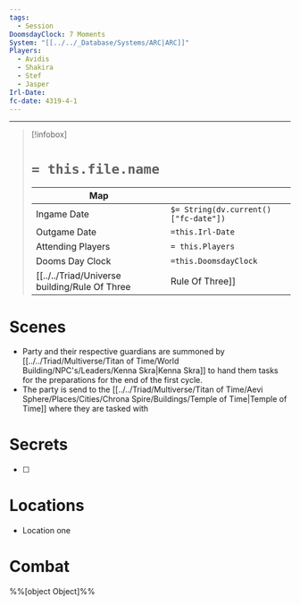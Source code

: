 ```yaml
---
tags:
  - Session
DoomsdayClock: 7 Moments
System: "[[../../_Database/Systems/ARC|ARC]]"
Players:
  - Avidis
  - Shakira
  - Stef
  - Jasper
Irl-Date: 
fc-date: 4319-4-1
---
```

---
> [!infobox]
> # `= this.file.name`
> | Map |  |
> | ---- | ---- |
> | Ingame Date | `$= String(dv.current()["fc-date"])`|
> | Outgame Date| `=this.Irl-Date`|
> |Attending Players| `= this.Players`|
> | Dooms Day Clock| `=this.DoomsdayClock`|
> | [[../../Triad/Universe building/Rule Of Three|Rule Of Three]] | The Start |





# Scenes

- Party and their respective guardians are summoned by [[../../Triad/Multiverse/Titan of Time/World Building/NPC's/Leaders/Kenna Skra|Kenna Skra]] to hand them tasks for the preparations for the end of the first cycle.
- The party is send to the [[../../Triad/Multiverse/Titan of Time/Aevi Sphere/Places/Cities/Chrona Spire/Buildings/Temple of Time|Temple of Time]] where they are tasked with 

# Secrets

- [ ] 

# Locations

- Location one

# Combat

%%[object Object]%%